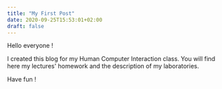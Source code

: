 ```yaml
---
title: "My First Post"
date: 2020-09-25T15:53:01+02:00
draft: false
---
```


Hello everyone !

I created this blog for my Human Computer Interaction class. 
You will find here my lectures' homework and the description of my laboratories.

Have fun !